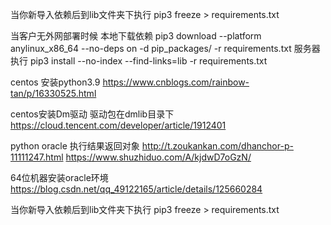 当你新导入依赖后到lib文件夹下执行 pip3 freeze > requirements.txt

当客户无外网部署时候
本地下载依赖
pip3 download --platform anylinux_x86_64 --no-deps on -d pip_packages/ -r requirements.txt
服务器执行
pip3 install --no-index --find-links=lib -r requirements.txt

centos 安装python3.9
https://www.cnblogs.com/rainbow-tan/p/16330525.html

centos安装Dm驱动
驱动包在dmlib目录下
https://cloud.tencent.com/developer/article/1912401

python oracle 执行结果返回对象
http://t.zoukankan.com/dhanchor-p-11111247.html
https://www.shuzhiduo.com/A/kjdwD7oGzN/


64位机器安装oracle环境
https://blog.csdn.net/qq_49122165/article/details/125660284

当你新导入依赖后到lib文件夹下执行 pip3 freeze > requirements.txt